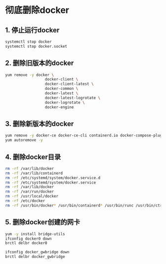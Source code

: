 # 彻底删除docker

## 1. 停止运行docker

```sh
systemctl stop docker
systemctl stop docker.socket
```

## 2. 删除旧版本的docker

```sh
yum remove -y docker \
                  docker-client \
                  docker-client-latest \
                  docker-common \
                  docker-latest \
                  docker-latest-logrotate \
                  docker-logrotate \
                  docker-engine
```

## 3. 删除新版本的docker

```sh
yum remove -y docker-ce docker-ce-cli containerd.io docker-compose-plugin
yum autoremove -y
```

## 4. 删除docker目录

```sh
rm -rf /var/lib/docker
rm -rf /var/lib/containerd
rm -rf /etc/systemd/system/docker.service.d
rm -rf /etc/systemd/system/docker.service
rm -rf /var/lib/docker
rm -rf /var/run/docker
rm -rf /usr/local/docker
rm -rf /etc/docker
rm -rf /usr/bin/docker* /usr/bin/containerd* /usr/bin/runc /usr/bin/ctr
```

## 5. 删除docker创建的网卡

```sh
yum -y install bridge-utils
ifconfig docker0 down
brctl delbr docker0

ifconfig docker_gwbridge down
brctl delbr docker_gwbridge
```
